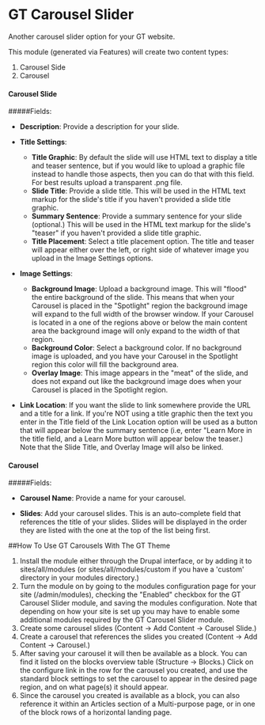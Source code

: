 GT Carousel Slider
=====================

Another carousel slider option for your GT website.

This module (generated via Features) will create two content types:

1. Carousel Side
2. Carousel

#### Carousel Slide

#####Fields:

* **Description**: Provide a description for your slide.
* **Title Settings**:
  * **Title Graphic**: By default the slide will use HTML text to display a title and teaser sentence, 
  but if you would like to upload a graphic file instead to handle those aspects, then you can do 
  that with this field. For best results upload a transparent .png file.
  * **Slide Title**: Provide a slide title. This will be used in the HTML text markup for the slide's
  title if you haven't provided a slide title graphic.
  * **Summary Sentence**: Provide a summary sentence for your slide (optional.) This will be used in 
  the HTML text markup for the slide's "teaser" if you haven't provided a slide title graphic.
  * **Title Placement**: Select a title placement option. The title and teaser will appear either over 
  the left, or right side of whatever image you upload in the Image Settings options.
  
* **Image Settings**:
  * **Background Image**: Upload a background image. This will "flood" the entire background of the 
  slide. This means that when your Carousel is placed in the "Spotlight" region the background image 
  will expand to the full width of the browser window. If your Carousel is located in a one of the regions 
  above or below the main content area the background image will only expand to the width of that region.
  * **Background Color**: Select a background color. If no background image is uploaded, and you have 
  your Carousel in the Spotlight region this color will fill the background area.
  * **Overlay Image**: This image appears in the "meat" of the slide, and does not expand out like the 
  background image does when your Carousel is placed in the Spotlight region.
  
* **Link Location**: If you want the slide to link somewhere provide the URL and a title for a link. 
If you're NOT using a title graphic then the text you enter in the Title field of the Link Location 
  option will be used as a button that will appear below the summary sentence (i.e, enter "Learn More 
  in the title field, and a Learn More button will appear below the teaser.) Note that the Slide 
  Title, and Overlay Image will also be linked.
  
#### Carousel

#####Fields:

* **Carousel Name**: Provide a name for your carousel.

* **Slides**: Add your carousel slides. This is an auto-complete field that references the title of 
  your slides. Slides will be displayed in the order they are listed with the one at the top of the 
  list being first.

##How To Use GT Carousels With The GT Theme

1. Install the module either through the Drupal interface, or by adding it to sites/all/modules 
(or sites/all/modules/custom if you have a 'custom' directory in your modules directory.)
2. Turn the module on by going to the modules configuration page for your site (/admin/modules), 
checking the "Enabled" checkbox for the GT Carousel Slider module, and saving the modules 
configuration. Note that depending on how your site is set up you may have to enable some additional 
modules required by the GT Carousel Slider module.
3. Create some carousel slides (Content -> Add Content -> Carousel Slide.) 
4. Create a carousel that references the slides you created (Content -> Add Content -> Carousel.)
5. After saving your carousel it will then be available as a block. You can find it listed on the blocks 
   overview table (Structure -> Blocks.) Click on the configure link in the row for the carousel you 
   created, and use the standard block settings to set the carousel to appear in the desired page 
   region, and on what page(s) it should appear.
6. Since the carousel you created is available as a block, you can also reference it within an Articles
   section of a Multi-purpose page, or in one of the block rows of a horizontal landing page.
   
  


